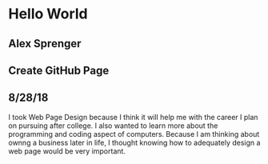 <!DOCTYPE html>
<html>
<body>
<h1>Hello World</h1>

<h2>Alex Sprenger</h2>
<h2>Create GitHub Page</h2>
<h2>8/28/18</h2>

<p>I took Web Page Design because I think it will help me with the career I plan on pursuing after college. I also wanted to learn more about the programming and coding aspect of computers. Because I am thinking about ownng a business later in life, I thought knowing how to adequately design a web page would be very important.</p>

</body>
</html>

